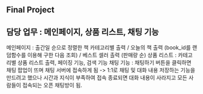 ## Final Project
담당 업무 : 메인페이지, 상품 리스트, 채팅 기능
---
메인페이지 : 출간일 순으로 정렬한 책 카테고리별 출력 / 오늘의 책 출력 (book_id를 랜덤함수를 이용해 구한 다음 조회) / 베스트 셀러 촐력 (판매량 순)
상품 리스트 : 카테고리별 상품 리스트 출력, 페이징 기능, 검색 기능
채팅 기능 : 채팅하기 버튼을 클릭하면 채팅 팝업이 뜨며 채팅 서버에 접속하게 됨
           -> 1:1로 채팅 및 대화 내용 저장하는 기능을 만드려고 했으나 시간과 지식이 부족하여 접속 종료되면 대화 내용이 사라지고 모든 사람들이 접속되는 오픈 채팅방이 됨. 
